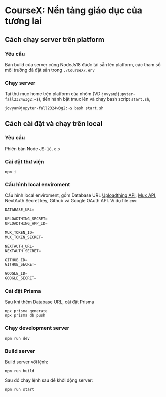 # CourseX: Nền tảng giáo dục của tương lai


## Cách chạy server trên platform
### Yêu cầu
Bản build của server cùng NodeJs18 được tải sẵn lên platform, các tham số môi trường đã đặt sẵn trong `./CourseX/.env`
### Chạy server
Tại thư mục home trên platform của nhóm (VD:`jovyan@jupyter-fall2324w3g2:~$`), tiến hành bật tmux lên và chạy bash script `start.sh`,
```shell
jovyan@jupyter-fall2324w3g2:~$ bash start.sh
```
## Cách cài đặt và chạy trên local
### Yêu cầu
Phiên bản Node JS: `18.x.x`
### Cài đặt thư viện
```shell
npm i
```
### Cấu hình local enviroment
Cấu hình local enviroment, gồm Database URL [Uploadthing API](https://uploadthing.com/), [Mux API](https://www.mux.com/), NextAuth Secret key, Github và Google OAuth API. Ví dụ file `env`:
```js
DATABASE_URL=

UPLOADTHING_SECRET=
UPLOADTHING_APP_ID=

MUX_TOKEN_ID=
MUX_TOKEN_SECRET=

NEXTAUTH_URL=
NEXTAUTH_SECRET=

GITHUB_ID=
GITHUB_SECRET=

GOOGLE_ID=
GOOGLE_SECRET=
```
### Cài đặt Prisma
Sau khi thêm Database URL, cài đặt Prisma
```shell
npx prisma generate
npx prisma db push
```
### Chạy development server
```shell
npm run dev
```
### Build server
Build server với lệnh:
```shell
npm run build
```
Sau đó chạy lệnh sau để khởi động server:
```shell
npm run start
```

